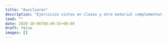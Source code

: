```yaml
---
title: "Auxiliares"
description: "Ejercicios vistos en clases y otro material complementario"
lead: ""
date: 2020-10-06T08:49:55+00:00
draft: false
images: []
---
```

